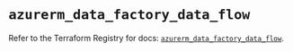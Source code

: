 # `azurerm_data_factory_data_flow`

Refer to the Terraform Registry for docs: [`azurerm_data_factory_data_flow`](https://registry.terraform.io/providers/hashicorp/azurerm/4.32.0/docs/resources/data_factory_data_flow).
